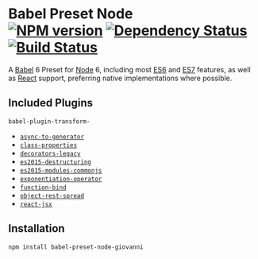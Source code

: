 # Babel Preset Node <br /> [![NPM version](https://badge.fury.io/js/babel-preset-node-giovanni.svg)](https://badge.fury.io/js/babel-preset-node-giovanni) [![Dependency Status](https://david-dm.org/giovannicalo/babel-preset-node.svg)](https://david-dm.org/giovannicalo/babel-preset-node) [![Build Status](https://travis-ci.org/giovannicalo/babel-preset-node.svg?branch=master)](https://travis-ci.org/giovannicalo/babel-preset-node)

A [Babel](https://babeljs.io) 6 Preset for [Node](https://nodejs.org) 6, including most [ES6](https://github.com/tc39/ecma262-6-src) and [ES7](https://github.com/tc39/ecma262) features, as well as [React](http://facebook.github.io/react/) support, preferring native implementations where possible.

## Included Plugins

`babel-plugin-transform-`

* [`async-to-generator`](https://github.com/babel/babel/tree/master/packages/babel-plugin-transform-async-to-generator)
* [`class-properties`](https://github.com/babel/babel/tree/master/packages/babel-plugin-transform-class-properties)
* [`decorators-legacy`](https://github.com/loganfsmyth/babel-plugin-transform-decorators-legacy)
* [`es2015-destructuring`](https://github.com/babel/babel/tree/master/packages/babel-plugin-transform-es2015-destructuring)
* [`es2015-modules-commonjs`](https://github.com/babel/babel/tree/master/packages/babel-plugin-transform-es2015-modules-commonjs)
* [`exponentiation-operator`](https://github.com/babel/babel/tree/master/packages/babel-plugin-transform-exponentiation-operator)
* [`function-bind`](https://github.com/babel/babel/tree/master/packages/babel-plugin-transform-function-bind)
* [`object-rest-spread`](https://github.com/babel/babel/tree/master/packages/babel-plugin-transform-object-rest-spread)
* [`react-jsx`](https://github.com/babel/babel/tree/master/packages/babel-plugin-transform-react-jsx)

## Installation

```
npm install babel-preset-node-giovanni
```
